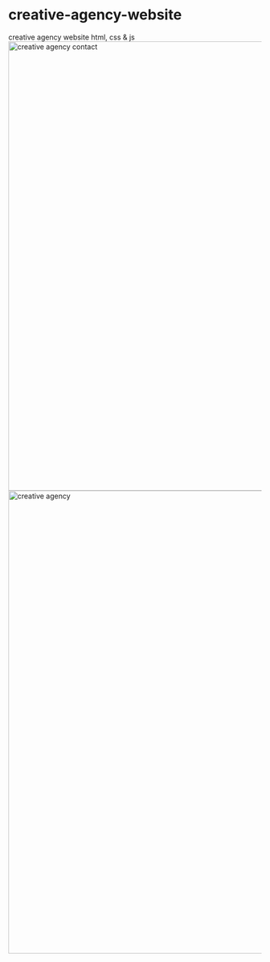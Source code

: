 # creative-agency-website
creative agency website html, css &amp; js
<img width="893" alt="creative agency contact" src="https://user-images.githubusercontent.com/17850501/209424850-addc1178-b6b3-46e3-97da-8569c78c5920.png">
<img width="920" alt="creative agency" src="https://user-images.githubusercontent.com/17850501/209424851-d5ac0ebc-30b4-4937-81b7-320edb4494d6.png">
